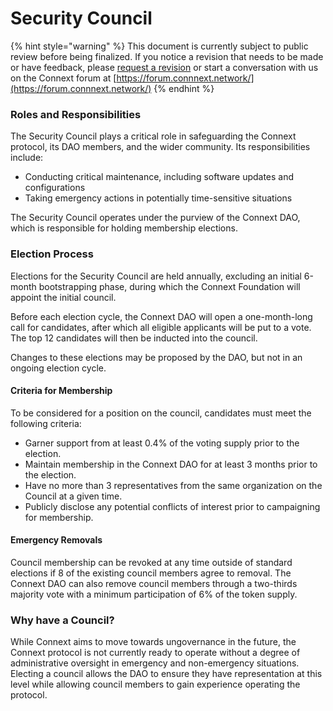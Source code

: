 # Security Council

{% hint style="warning" %}
This document is currently subject to public review before being finalized. If you notice a revision that needs to be made or have feedback, please [request a revision](https://github.com/connext/gitbook-docs/issues/new) or start a conversation with us on the Connext forum at [https://forum.connnext.network/](https://forum.connnext.network/)
{% endhint %}

### Roles and Responsibilities

The Security Council plays a critical role in safeguarding the Connext protocol, its DAO members, and the wider community. Its responsibilities include:

* Conducting critical maintenance, including software updates and configurations
* Taking emergency actions in potentially time-sensitive situations

The Security Council operates under the purview of the Connext DAO, which is responsible for holding membership elections.

### Election Process

Elections for the Security Council are held annually, excluding an initial 6-month bootstrapping phase, during which the Connext Foundation will appoint the initial council.&#x20;

Before each election cycle, the Connext DAO will open a one-month-long call for candidates, after which all eligible applicants will be put to a vote. The top 12 candidates will then be inducted into the council.

Changes to these elections may be proposed by the DAO, but not in an ongoing election cycle.

#### Criteria for Membership

To be considered for a position on the council, candidates must meet the following criteria:

* Garner support from at least 0.4% of the voting supply prior to the election.
* Maintain membership in the Connext DAO for at least 3 months prior to the election.
* Have no more than 3 representatives from the same organization on the Council at a given time.
* Publicly disclose any potential conflicts of interest prior to campaigning for membership.

#### Emergency Removals

Council membership can be revoked at any time outside of standard elections if 8 of the existing council members agree to removal. The Connext DAO can also remove council members through a two-thirds majority vote with a minimum participation of 6% of the token supply.

### Why have a Council?

While Connext aims to move towards ungovernance in the future, the Connext protocol is not currently ready to operate without a degree of administrative oversight in emergency and non-emergency situations. Electing a council allows the DAO to ensure they have representation at this level while allowing council members to gain experience operating the protocol.
